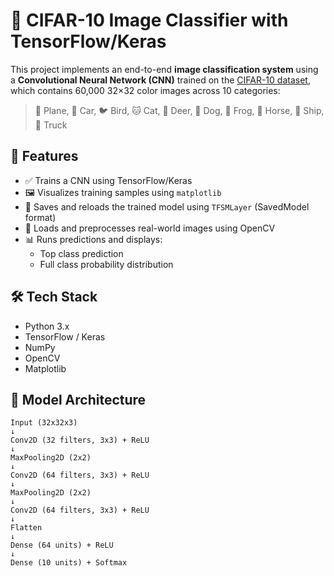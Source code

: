 # 🧠 CIFAR-10 Image Classifier with TensorFlow/Keras

This project implements an end-to-end **image classification system** using a **Convolutional Neural Network (CNN)** trained on the [CIFAR-10 dataset](https://www.cs.toronto.edu/~kriz/cifar.html), which contains 60,000 32×32 color images across 10 categories:

> 🛫 Plane, 🚗 Car, 🐦 Bird, 🐱 Cat, 🦌 Deer, 🐶 Dog, 🐸 Frog, 🐴 Horse, 🚢 Ship, 🚛 Truck

## 🚀 Features

- ✅ Trains a CNN using TensorFlow/Keras
- 🖼️ Visualizes training samples using `matplotlib`
- 💾 Saves and reloads the trained model using `TFSMLayer` (SavedModel format)
- 🧠 Loads and preprocesses real-world images using OpenCV
- 📊 Runs predictions and displays:
  - Top class prediction
  - Full class probability distribution

## 🛠️ Tech Stack

- Python 3.x
- TensorFlow / Keras
- NumPy
- OpenCV
- Matplotlib

## 🧬 Model Architecture

```text
Input (32x32x3)
↓
Conv2D (32 filters, 3x3) + ReLU
↓
MaxPooling2D (2x2)
↓
Conv2D (64 filters, 3x3) + ReLU
↓
MaxPooling2D (2x2)
↓
Conv2D (64 filters, 3x3) + ReLU
↓
Flatten
↓
Dense (64 units) + ReLU
↓
Dense (10 units) + Softmax
